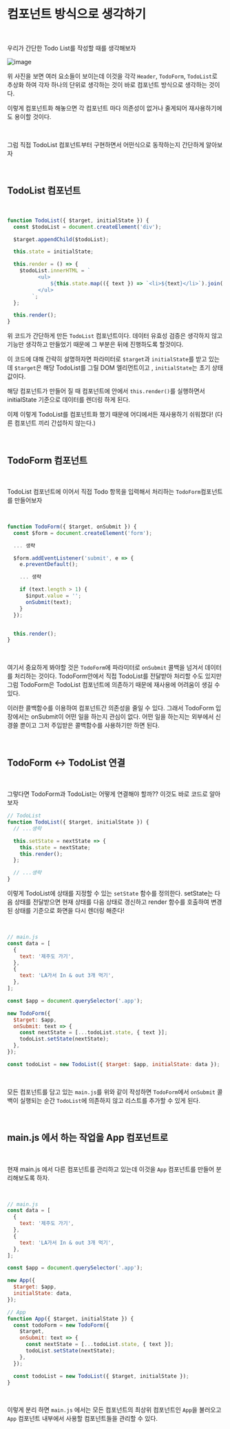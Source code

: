 # 컴포넌트 방식으로 생각하기

<br>

우리가 간단한 Todo List를 작성할 때를 생각해보자

![image](https://user-images.githubusercontent.com/52060742/129824623-1aa6204b-f531-4790-b210-f1a49ae4a792.png)

위 사진을 보면 여러 요소들이 보이는데 이것을 각각 `Header`, `TodoForm`, `TodoList`로 추상화 하여 각자 하나의 단위로 생각하는 것이 바로 컴포넌트 방식으로 생각하는 것이다.

이렇게 컴포넌트화 해놓으면 각 컴포넌트 마다 의존성이 없거나 줄게되어 재사용하기에도 용이할 것이다.

<br>

그럼 직접 TodoList 컴포넌트부터 구현하면서 어떤식으로 동작하는지 간단하게 알아보자

<br>

## TodoList 컴포넌트

<br>

```js
function TodoList({ $target, initialState }) {
  const $todoList = document.createElement('div');

  $target.appendChild($todoList);

  this.state = initialState;

  this.render = () => {
    $todoList.innerHTML = `
          <ul>
              ${this.state.map(({ text }) => `<li>${text}</li>`).join('')}
          </ul>
        `;
  };

  this.render();
}
```

위 코드가 간단하게 만든 `TodoList` 컴포넌트이다. 데이터 유효성 검증은 생각하지 않고 기능만 생각하고 만들었기 때문에 그 부분은 뒤에 진행하도록 할것이다.

이 코드에 대해 간략히 설명하자면 파라미터로 `$target`과 `initialState`를 받고 있는데 `$target`은 해당 TodoList를 그릴 DOM 엘리먼트이고 , `initialState`는 초기 상태값이다.

해당 컴포넌트가 만들어 질 때 컴포넌트에 안에서 `this.render()`를 실행하면서 initialState 기준으로 데이터를 렌더링 하게 된다.

이제 이렇게 TodoList를 컴포넌트화 했기 때문에 어디에서든 재사용하기 쉬워졌다! (다른 컴포넌트 끼리 간섭하지 않는다.)

<br>

## TodoForm 컴포넌트

<br>

TodoList 컴포넌트에 이어서 직접 Todo 항목을 입력해서 처리하는 `TodoForm`컴포넌트를 만들어보자

<br>

```js
function TodoForm({ $target, onSubmit }) {
  const $form = document.createElement('form');

  ... 생략

  $form.addEventListener('submit', e => {
    e.preventDefault();

    ... 생략

    if (text.length > 1) {
      $input.value = '';
      onSubmit(text);
    }
  });


  this.render();
}
```

<br>

여기서 중요하게 봐야할 것은 `TodoForm`에 파라미터로 `onSubmit` 콜백을 넘겨서 데이터를 처리하는 것이다. TodoForm안에서 직접 TodoList를 전달받아 처리할 수도 있지만 그럼 TodoForm은 TodoList 컴포넌트에 의존하기 때문에 재사용에 어려움이 생길 수 있다.

이러한 콜백함수를 이용하여 컴포넌트간 의존성을 줄일 수 있다. 그래서 TodoForm 입장에서는 onSubmit이 어떤 일을 하는지 관심이 없다. 어떤 일을 하는지는 외부에서 신경쓸 뿐이고 그저 주입받은 콜백함수를 사용하기만 하면 된다.

<br>

## TodoForm <-> TodoList 연결

<br>

그렇다면 TodoForm과 TodoList는 어떻게 연결해야 할까?? 이것도 바로 코드로 알아보자

```js
// TodoList
function TodoList({ $target, initialState }) {
  // ...생략

  this.setState = nextState => {
    this.state = nextState;
    this.render();
  };

  // ...생략
}
```

이렇게 TodoList에 상태를 지정할 수 있는 `setState` 함수를 정의한다. setState는 다음 상태를 전달받으면 현재 상태를 다음 상태로 갱신하고 render 함수를 호출하여 변경된 상태를 기준으로 화면을 다시 렌더링 해준다!

<br>

```js
// main.js
const data = [
  {
    text: '제주도 가기',
  },
  {
    text: 'LA가서 In & out 3개 먹기',
  },
];

const $app = document.querySelector('.app');

new TodoForm({
  $target: $app,
  onSubmit: text => {
    const nextState = [...todoList.state, { text }];
    todoList.setState(nextState);
  },
});

const todoList = new TodoList({ $target: $app, initialState: data });
```

<br>

모든 컴포넌트를 담고 있는 `main.js`를 위와 같이 작성하면 `TodoForm`에서 `onSubmit` 콜백이 실행되는 순간 `TodoList`에 의존하지 않고 리스트를 추가할 수 있게 된다.

<br>

## main.js 에서 하는 작업을 App 컴포넌트로

<br>

현재 main.js 에서 다른 컴포넌트를 관리하고 있는데 이것을 `App` 컴포넌트를 만들어 분리해보도록 하자.

<br>

```js
// main.js
const data = [
  {
    text: '제주도 가기',
  },
  {
    text: 'LA가서 In & out 3개 먹기',
  },
];

const $app = document.querySelector('.app');

new App({
  $target: $app,
  initialState: data,
});
```

```js
// App
function App({ $target, initialState }) {
  const todoForm = new TodoForm({
    $target,
    onSubmit: text => {
      const nextState = [...todoList.state, { text }];
      todoList.setState(nextState);
    },
  });

  const todoList = new TodoList({ $target, initialState });
}
```

<br>

이렇게 분리 하면 `main.js` 에서는 모든 컴포넌트의 최상위 컴포넌트인 `App`을 불러오고 `App` 컴포넌트 내부에서 사용할 컴포넌트들을 관리할 수 있다.
